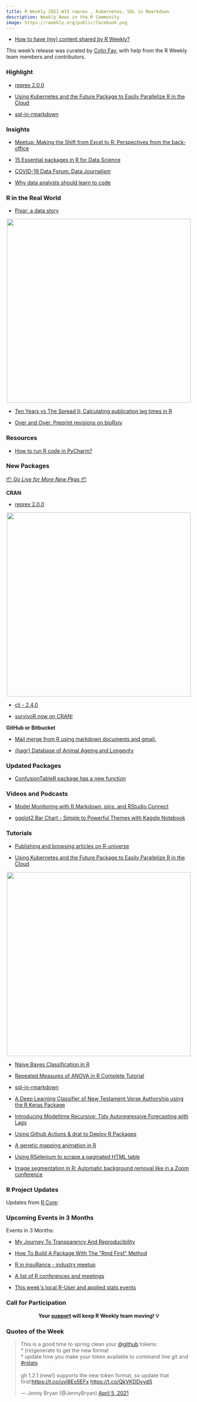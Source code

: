 ```yaml
---
title: R Weekly 2021-W15 reprex , Kubernetes, SQL in Rmarkdown
description: Weekly News in the R Community
image: https://rweekly.org/public/facebook.png
---
```



+ [How to have (my) content shared by R Weekly?](https://github.com/rweekly/rweekly.org#how-to-have-my-content-shared-by-r-weekly)

This week’s release was curated by [Colin Fay](https://colinfay.me), with help from the R Weekly team members and contributors.

###  Highlight

+ [reprex 2.0.0](https://www.tidyverse.org/blog/2021/04/reprex-2-0-0/)

+ [Using Kubernetes and the Future Package to Easily Parallelize R in the Cloud](https://www.jottr.org/2021/04/08/future-and-kubernetes/)  

+ [sql-in-rmarkdown](https://sciencificity-blog.netlify.app/posts/2021-03-27-sql-in-rmarkdown/)

### Insights

+ [Meetup: Making the Shift from Excel to R: Perspectives from the back-office](https://community.rstudio.com/t/meetup-making-the-shift-from-excel-to-r-perspectives-from-the-back-office/100467)

+ [15 Essential packages in R for Data Science](https://finnstats.com/index.php/2021/04/07/essential-packages-in-r/)

+ [COVID-19 Data Forum: Data Journalism](https://rviews.rstudio.com/2021/04/06/covid-19-data-forum-data-journalism/)

+ [Why data analysts should learn to code](https://georgejmount.com/data-analysts-learn-to-code/)

### R in the Real World

+ [Pixar: a data story](https://towardsdatascience.com/pixar-a-data-story-a3a2cad95081)

<div align = "center">
  <img src = "https://raw.githubusercontent.com/rweekly/image/master/2021/w15/pixar.jpeg" width = "500px">
</div>

+ [Ten Years vs The Spread II: Calculating publication lag times in R](https://quantixed.org/2021/04/04/ten-years-vs-the-spread-ii-calculating-publication-lag-times-in-r/)

+ [Over and Over: Preprint revisions on bioRxiv](https://quantixed.org/2021/04/07/over-and-over-preprint-revisions-on-biorxiv/)

###  Resources

+ [How to run R code in PyCharm?](https://finnstats.com/index.php/2021/04/05/how-to-run-r-code-in-pycharm/)

###  New Packages

<p class="added-hostname"><a href="https://rweekly.org/live" target="_blank" class="externalLink">📦 <i>Go Live for More New Pkgs</i> 📦</a></p>

**CRAN**

+ [reprex 2.0.0](https://www.tidyverse.org/blog/2021/04/reprex-2-0-0/)

<div align = "center">
  <img src = "https://github.com/rweekly/image/blob/master/2021/w15/reprex-in-browser.png?raw=true" width = "500px">
</div>

+ [cli - 2.4.0](https://github.com/r-lib/cli/releases/tag/v2.4.0)

+ [survivoR now on CRAN!](http://gradientdescending.com/survivor-now-on-cran/)

**GitHub or Bitbucket**

+ [Mail merge from R using markdown documents and gmail.](https://github.com/andrie/mailmerge)

+ [{hagr} Database of Animal Ageing and Longevity](https://datawookie.dev/blog/2021/04/hagr-database-of-animal-ageing-and-longevity/)

### Updated Packages

+ [ConfusionTableR package has a new function](https://hutsons-hacks.info/confusiontabler-package-has-a-new-function)

###  Videos and Podcasts

+ [Model Monitoring with R Markdown, pins, and RStudio Connect](https://blog.rstudio.com/2021/04/08/model-monitoring-with-r-markdown/)

+ [ggplot2 Bar Chart - Simple to Powerful Themes with Kaggle Notebook](https://www.programmingwithr.com/ggplot2-bar-chart-simple-to-powerful-themes-with-kaggle-notebook/)


###  Tutorials

+ [Publishing and browsing articles on R-universe](https://ropensci.org/blog/2021/04/09/r-universe-articles/)

+ [Using Kubernetes and the Future Package to Easily Parallelize R in the Cloud](https://www.jottr.org/2021/04/08/future-and-kubernetes/)  

<div align = "center">
  <img src = "https://github.com/rweekly/image/blob/master/2021/w15/k8s.png?raw=true" width = "500px">
</div>

+ [Naive Bayes Classification in R](https://finnstats.com/index.php/2021/04/08/naive-bayes-classification-in-r/)

+ [Repeated Measures of ANOVA in R Complete Tutorial](https://finnstats.com/index.php/2021/04/06/repeated-measures-of-anova-in-r/)

+ [sql-in-rmarkdown](https://sciencificity-blog.netlify.app/posts/2021-03-27-sql-in-rmarkdown/)

+ [A Deep Learning Classifier of New Testament Verse Authorship using the R Keras Package](https://labrtorian.com/2021/04/07/a-deep-learning-classifier-of-new-testament-verse-authorship-using-the-r-keras-package/)

+ [Introducing Modeltime Recursive: Tidy Autoregressive Forecasting with Lags](https://www.business-science.io/code-tools/2021/04/08/autoregressive-machine-learning.html)

+ [Using Github Actions & drat to Deploy R Packages](https://chemospec.org/2021/04/11/p19/)

+ [A genetic mapping animation in R](https://onunicornsandgenes.blog/2021/04/11/a-genetic-mapping-animation-in-r/)

+ [Using RSelenium to scrape a paginated HTML table](https://guillaumepressiat.github.io/blog/2021/04/RSelenium-paginated-tables)

+ [Image segmentation in R: Automatic background removal like in a Zoom conference](https://forloopsandpiepkicks.wordpress.com/2021/04/09/image-segmentation-in-r-automatic-background-removal-like-in-a-zoom-conference/)

<!--<div class="post-more-begin></div><div class="post-more-end"></div>-->

###  R Project Updates

Updates from [R Core](http://developer.r-project.org/blosxom.cgi/R-devel/NEWS):


###  Upcoming Events in 3 Months

Events in 3 Months:

+ [My Journey To Transparency And Reproducibility](https://www.meetup.com/fr-FR/R-Lille/events/277031496)

+ [How To Build A Package With The "Rmd First" Method](https://www.meetup.com/fr-FR/R-Lille/events/277132394)

+ [R in insuRance - industry meetup](https://www.meetup.com/fr-FR/RStudio-Enterprise-Community-Meetup/events/275969663/)


+ [A list of R conferences and meetings](https://jumpingrivers.github.io/meetingsR/events.html)

+ [This week's local R-User and applied stats events](https://community.rstudio.com/c/irl)

###  Call for Participation


<p class="hide-support added-hostname support-rweekly" style="text-align: center;font-weight: bold;">Your <a class="non-visited externalLink" href="https://www.patreon.com/rweekly" onclick="pas(this)">support</a> will keep R Weekly team moving! 💡</p>

###  Quotes of the Week

<blockquote class="twitter-tweet"><p lang="en" dir="ltr">This is a good time to spring clean your <a href="https://twitter.com/github?ref_src=twsrc%5Etfw">@github</a> tokens:<br>* (re)generate to get the new format<br>* update how you make your token available to command line git and <a href="https://twitter.com/hashtag/rstats?src=hash&amp;ref_src=twsrc%5Etfw">#rstats</a><br><br>gh 1.2.1 (new!) supports the new token format, so update that first!<a href="https://t.co/uvl8Eo5EFx">https://t.co/uvl8Eo5EFx</a> <a href="https://t.co/QkVKDDvydS">https://t.co/QkVKDDvydS</a></p>&mdash; Jenny Bryan (@JennyBryan) <a href="https://twitter.com/JennyBryan/status/1379170241595338753?ref_src=twsrc%5Etfw">April 5, 2021</a></blockquote> <script async src="https://platform.twitter.com/widgets.js" charset="utf-8"></script>

